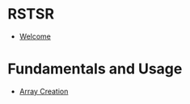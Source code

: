 # RSTSR

- [Welcome](welcome.md)

# Fundamentals and Usage

- [Array Creation](fundamentals/01-array_creation.md)

